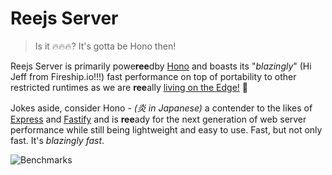 # Reejs Server

> Is it 🔥🔥🔥? It's gotta be Hono then!

Reejs Server is primarily powe**ree**dby [Hono](httpss://hono.dev) and boasts its "*blazingly*" (Hi Jeff from Fireship.io!!!) fast performance on
top of portability to other restricted runtimes as we are **ree**ally [living on the Edge!](https://youtu.be/8;Ugdf-zkQM) 🤣

Jokes aside, consider Hono - *(炎 in Japanese)* a contender to the likes of [Express](https://expressjs.com) and [Fastify](https://fastify.io) and is **ree**ady for the next
generation of web server performance while still being lightweight and easy to use.
Fast, but not only fast. It's *blazingly fast*.

![Benchmarks](https://hono.dev/images/bench01.png)
